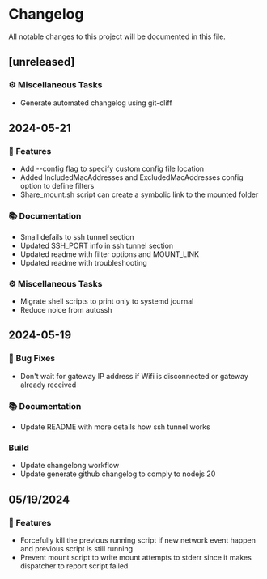 # Changelog

All notable changes to this project will be documented in this file.

## [unreleased]

### ⚙️ Miscellaneous Tasks

- Generate automated changelog using git-cliff

## 2024-05-21

### 🚀 Features

- Add --config flag to specify custom config file location
- Added IncludedMacAddresses and ExcludedMacAddresses config option to define filters
- Share_mount.sh script can create a symbolic link to the mounted folder

### 📚 Documentation

- Small defails to ssh tunnel section
- Updated SSH_PORT info in ssh tunnel section
- Updated readme with filter options and MOUNT_LINK
- Updated readme with troubleshooting

### ⚙️ Miscellaneous Tasks

- Migrate shell scripts to print only to systemd journal
- Reduce noice from autossh

## 2024-05-19

### 🐛 Bug Fixes

- Don't wait for gateway IP address if Wifi is disconnected or gateway already received

### 📚 Documentation

- Update README with more details how ssh tunnel works

### Build

- Update changelong workflow
- Update generate github changelog to comply to nodejs 20

## 05/19/2024

### 🚀 Features

- Forcefully kill the previous running script if new network event happen and previous script is still running
- Prevent mount script to write mount attempts to stderr since it makes dispatcher to report script failed

<!-- generated by git-cliff -->
